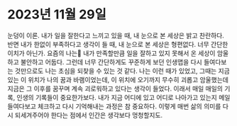 # 2023년 11월 29일

눈덩이 이론. 내가 일을 잘한다고 느끼고 있을 때, 내 눈으로 본 세상은 밝고 찬란하다. 반면 내가 한없이 부족하다고 생각이 들 때, 내 눈으로 본 세상은 형편없다. 너무 간단한 이치가 아닌가. 요즘의 나는 내가 만족할만큼 일을 잘하고 있지 못해서 온 세상이 암울하고 불안하고 어둡다. 그런데 너무 간단하게도 꾸준하게 보던 인생맵을 다시 들여다보는 것만으로도 나는 초심을 되찾을 수 있는 것 같다. 나는 이런 때가 있었고, 그때는 지금 있는 이 위치가 나의 꿈과 바램이었는데, 이 위치에 오기까지 무수히 괴롭고 암울했는데 지금은 그 이후를 꿈꾸며 계속 괴로워하고 있다는 생각이 들었다. 이래서 매일 매일의 기록, 인생의 기록들이 중요한가보다. 내가 지금 어디에 있고 어디로 나아가고 있는지 메일 들여다보고 체크하고 다시 기억해내는 과정은 참 중요하다. 이렇게 매번 삶의 의미를 다시 되세겨주어야 한다는 점에서 인간은 생각보다 멍청할지도.&#x20;

